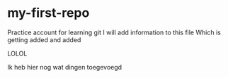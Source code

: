 # my-first-repo
Practice account for learning git
I will add information to this file
Which is getting added and added

LOLOL

Ik heb hier nog wat dingen toegevoegd